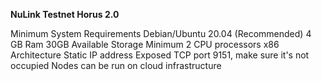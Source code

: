 **NuLink Testnet Horus 2.0**

Minimum System Requirements
Debian/Ubuntu 20.04 (Recommended)
4 GB Ram
30GB Available Storage
Minimum 2 CPU processors
x86 Architecture
Static IP address
Exposed TCP port 9151, make sure it's not occupied
Nodes can be run on cloud infrastructure
